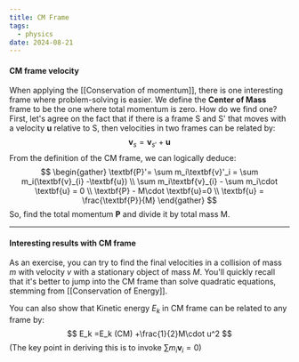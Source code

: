 ```yaml
---
title: CM Frame
tags:
  - physics
date: 2024-08-21
---
```

#### CM frame velocity
When applying the [[Conservation of momentum]], there is one interesting frame where problem-solving is easier. We define the **Center of Mass** frame to be the one where total momentum is zero. How do we find one? First, let's agree on the fact that if there is a frame S and S' that moves with a velocity $\textbf{u}$ relative to S, then velocities in two frames can be related by:
$$
\textbf{v}_s = \textbf{v}_{s'} +\textbf{u}
$$
From the definition of the CM frame, we can logically deduce:
$$
\begin{gather}
\textbf{P}'= \sum m_i\textbf{v}'_i = \sum m_i(\textbf{v}_{i} -\textbf{u}) \\
\sum m_i\textbf{v}_{i} - \sum m_i\cdot \textbf{u} = 0 \\
\textbf{P} - M\cdot \textbf{u}=0 \\
\textbf{u} = \frac{\textbf{P}}{M}
\end{gather}
$$
So, find the total momentum $\textbf{P}$ and divide it by total mass M.

---
#### Interesting results with CM frame
As an exercise, you can try to find the final velocities in a collision of mass $m$ with velocity $v$ with a stationary object of mass $M$. You'll quickly recall that it's better to jump into the CM frame than solve quadratic equations, stemming from [[Conservation of Energy]].

You can also show that Kinetic energy $E_k$ in CM frame can be related to any frame by:
$$
E_k =E_k (CM) +\frac{1}{2}M\cdot u^2
$$(The key point in deriving this is to invoke $\sum m_i\textbf{v}_i=0$)
